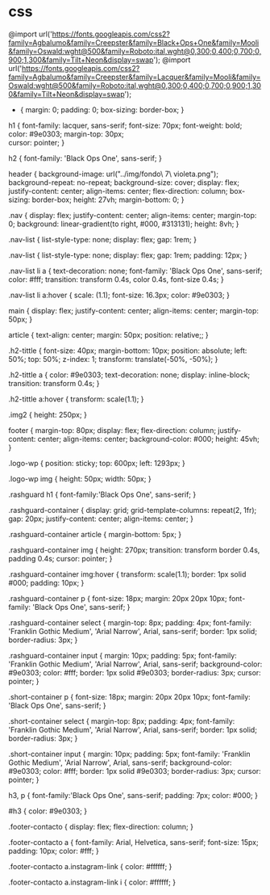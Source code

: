 # css
@import url('https://fonts.googleapis.com/css2?family=Agbalumo&family=Creepster&family=Black+Ops+One&family=Mooli&family=Oswald:wght@500&family=Roboto:ital,wght@0,300;0,400;0,700;0,900;1,300&family=Tilt+Neon&display=swap');
@import url('https://fonts.googleapis.com/css2?family=Agbalumo&family=Creepster&family=Lacquer&family=Mooli&family=Oswald:wght@500&family=Roboto:ital,wght@0,300;0,400;0,700;0,900;1,300&family=Tilt+Neon&display=swap');

* {
    margin: 0;
    padding: 0;
    box-sizing: border-box;
}

h1 {
    font-family: lacquer, sans-serif; 
    font-size: 70px;
    font-weight: bold;
    color: #9e0303;
    margin-top: 30px;  
    cursor: pointer;
}

h2 {
    font-family: 'Black Ops One', sans-serif; 
}

header {
    background-image: url("../img/fondo\ 7\ violeta.png");
    background-repeat: no-repeat;
    background-size: cover;
    display: flex;
    justify-content: center;
    align-items: center;
    flex-direction: column;
    box-sizing: border-box;
    height: 27vh;
    margin-bottom: 0; 
}

.nav {
    display: flex;
    justify-content: center;
    align-items: center;
    margin-top: 0;
    background: linear-gradient(to right, #000, #313131);
    height: 8vh;
}

.nav-list {
    list-style-type: none;
    display: flex;
    gap: 1rem;
}

.nav-list {
    list-style-type: none;
    display: flex;
    gap: 1rem;
    padding: 12px;
}

.nav-list li a {
    text-decoration: none;
    font-family: 'Black Ops One', sans-serif; 
    color: #fff; 
    transition: transform 0.4s, color 0.4s, font-size 0.4s; 
}

.nav-list li a:hover {
    scale: (1.1);
    font-size: 16.3px;
    color: #9e0303; 
}

main {
    display: flex;
    justify-content: center;
    align-items: center;
    margin-top: 50px;
}

article {
    text-align: center;
    margin: 50px;
    position: relative;;
}

.h2-tittle {
    font-size: 40px;
    margin-bottom: 10px;
    position: absolute;
    left: 50%;
    top: 50%;
    z-index: 1;
    transform: translate(-50%, -50%);
}

.h2-tittle a {
    color: #9e0303;
    text-decoration: none;
    display: inline-block;
    transition: transform 0.4s;
}

.h2-tittle a:hover {
    transform: scale(1.1);
}

.img2 {
    height: 250px;
}

footer {
    margin-top: 80px;
    display: flex;
    flex-direction: column;
    justify-content: center;
    align-items: center;
    background-color: #000;
    height: 45vh;
}

.logo-wp {
    position: sticky;
    top: 600px;
    left: 1293px;
}

.logo-wp img {
    height: 50px;
    width: 50px;
}

.rashguard h1 {
    font-family:'Black Ops One', sans-serif;
}


.rashguard-container {
    display: grid;
    grid-template-columns: repeat(2, 1fr);
    gap: 20px; 
    justify-content: center;
    align-items: center;
}


.rashguard-container article {
    margin-bottom: 5px;
}


.rashguard-container img {
    height: 270px;
    transition: transform border 0.4s, padding 0.4s;
    cursor: pointer;
}
    

.rashguard-container img:hover {
    transform: scale(1.1);
    border: 1px solid #000;
    padding: 10px;
}

.rashguard-container p {
    font-size: 18px;
    margin: 20px 20px 10px;
    font-family: 'Black Ops One', sans-serif;
}

.rashguard-container select {
    margin-top: 8px;
    padding: 4px;
    font-family: 'Franklin Gothic Medium', 'Arial Narrow', Arial, sans-serif;
    border: 1px solid;
    border-radius: 3px;
}

.rashguard-container input {
    margin: 10px;
    padding: 5px;
    font-family: 'Franklin Gothic Medium', 'Arial Narrow', Arial, sans-serif;
    background-color: #9e0303;
    color: #fff;
    border: 1px solid #9e0303;
    border-radius: 3px;
    cursor: pointer;
}

.short-container p {
    font-size: 18px;
    margin: 20px 20px 10px;
    font-family: 'Black Ops One', sans-serif;
}

.short-container select {
    margin-top: 8px;
    padding: 4px;
    font-family: 'Franklin Gothic Medium', 'Arial Narrow', Arial, sans-serif;
    border: 1px solid;
    border-radius: 3px;
}

.short-container input {
    margin: 10px;
    padding: 5px;
    font-family: 'Franklin Gothic Medium', 'Arial Narrow', Arial, sans-serif;
    background-color: #9e0303;
    color: #fff;
    border: 1px solid #9e0303;
    border-radius: 3px;
    cursor: pointer;
}

h3, p { 
    font-family:'Black Ops One', sans-serif;
    padding: 7px;
    color: #000;
}

#h3 {
    color: #9e0303;
}

.footer-contacto {
    display: flex;
    flex-direction: column;
}

.footer-contacto a {
    font-family: Arial, Helvetica, sans-serif;
    font-size: 15px;
    padding: 10px;
    color: #fff;
}

.footer-contacto a.instagram-link {
    color: #ffffff; 
}

.footer-contacto a.instagram-link i {
    color: #ffffff; 
}
